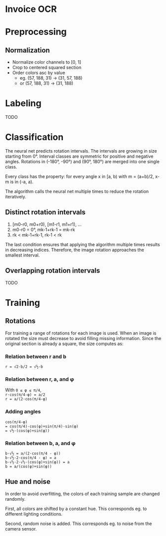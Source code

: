 # Invoice OCR
# Preprocessing
## Normalization
* Normalize color channels to [0, 1]
* Crop to centered squared section
* Order colors asc by value
  * eg. (57, 188, 31) &rarr; (31, 57, 188)
  * or (57, 188, 31) &rarr; (31, 188)

# Labeling
TODO

# Classification
The neural net predicts rotation intervals.
The intervals are growing in size starting from 0°.
Interval classes are symmetric for positive and negative angles.
Rotations in (-180°, -90°) and (90°, 180°) are merged into one single class.

Every class has the property: for every angle x in [a, b) with m = (a+b)/2, x-m is in (-a, a).

The algorithm calls the neural net multiple times to reduce the rotation iteratively.

## Distinct rotation intervals
1. [m0-r0, m0+r0), [m1-r1, m1+r1), ...
1. m0-r0 = 0°, mk-1+rk-1 = mk-rk
1. rk < mk-1+rk-1, rk-1 < rk

The last condition ensures that applying the algorithm multiple times results in decreasing indices.
Therefore, the image rotation approaches the smallest interval.

## Overlapping rotation intervals
TODO

# Training
## Rotations
For training a range of rotations for each image is used.
When an image is rotated the size must decrease to avoid filling missing information.
Since the original section is already a square, the size computes as:

### Relation between r and b
<code>r = &Sqrt;2&middot;b/2 = &Sqrt;&half;&middot;b</code>

### Relation between r, a, and &phi;
With <code>0 &leq; &phi; &leq; &pi;/4</code>,\
<code>r&middot;cos(&pi;/4-&phi;) = a/2</code>\
<code>r = a/(2&middot;cos(&pi;/4-&phi;)</code>

### Adding angles
<code>cos(&pi;/4-&phi;)</code>\
<code>= cos(&pi;/4)&middot;cos(&phi;)+sin(&pi;/4)&middot;sin(&phi;)</code>\
<code>= &Sqrt;&half;&middot;(cos(&phi;)+sin(&phi;))</code>

### Relation between b, a, and &phi;
<code>b&middot;&Sqrt;&half; = a/(2&middot;cos(&pi;/4 - &phi;))</code>\
<code>b&middot;&Sqrt;&half;&middot;2&middot;cos(&pi;/4 - &phi;) = a</code>\
<code>b&middot;&Sqrt;&half;&middot;2&middot;&Sqrt;&half;&middot;(cos(&phi;)+sin(&phi;)) = a</code>\
<code>b = a/(cos(&phi;)+sin(&phi;))</code>

## Hue and noise
In order to avoid overfitting, the colors of each training sample are changed randomly.

First, all colors are shifted by a constant hue.
This corresponds eg. to different lighting conditions.

Second, random noise is added.
This corresponds eg. to noise from the camera sensor.
